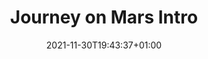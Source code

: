 ---
searchHidden: true
draft: true
title: "Journey on Mars Intro"
date: 2021-11-30T19:43:37+01:00
tags: ["dev","architecture"]
---